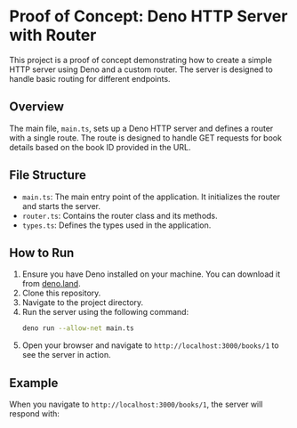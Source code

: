 # Proof of Concept: Deno HTTP Server with Router

This project is a proof of concept demonstrating how to create a simple HTTP server using Deno and a custom router. The server is designed to handle basic routing for different endpoints.

## Overview

The main file, `main.ts`, sets up a Deno HTTP server and defines a router with a single route. The route is designed to handle GET requests for book details based on the book ID provided in the URL.

## File Structure

- `main.ts`: The main entry point of the application. It initializes the router and starts the server.
- `router.ts`: Contains the router class and its methods.
- `types.ts`: Defines the types used in the application.

## How to Run

1. Ensure you have Deno installed on your machine. You can download it from [deno.land](https://deno.land/).
2. Clone this repository.
3. Navigate to the project directory.
4. Run the server using the following command:
   ```sh
   deno run --allow-net main.ts
   ```
5. Open your browser and navigate to `http://localhost:3000/books/1` to see the server in action.

## Example

When you navigate to `http://localhost:3000/books/1`, the server will respond with:
